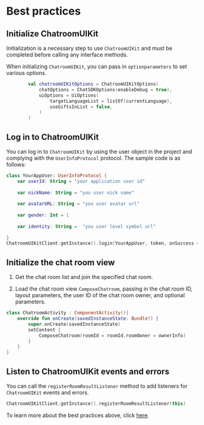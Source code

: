 # Best practices

## Initialize ChatroomUIKit

Initialization is a necessary step to use `ChatroomUIKit` and must be completed before calling any interface methods.

When initializing `ChatroomUIKit`, you can pass in `optionparameters` to set various options.

```kotlin
 		val chatroomUIKitOptions = ChatroomUIKitOptions(
            chatOptions = ChatSDKOptions(enableDebug = true),
            uiOptions = UiOptions(
                targetLanguageList = listOf(currentLanguage),
                useGiftsInList = false,
            )
        )
```

## Log in to ChatroomUIKit

You can log in to `ChatroomUIKit` by using the user object in the project and complying with the `UserInfoProtocol` protocol. The sample code is as follows:

```kotlin
class YourAppUser: UserInfoProtocol {
    var userId: String = "your application user id"
            
    var nickName: String = "you user nick name"
            
    var avatarURL: String = "you user avatar url"
            
    var gender: Int = 1
            
    var identity: String =  "you user level symbol url"
            
}
ChatroomUIKitClient.getInstance().login(YourAppUser, token, onSuccess = {}, onError = {code,error ->})
```

## Initialize the chat room view

1. Get the chat room list and join the specified chat room.

1. Load the chat room view `ComposeChatroom`, passing in the chat room ID, layout parameters, the user ID of the chat room owner, and optional parameters.

```kotlin
class ChatroomActivity : ComponentActivity(){
	override fun onCreate(savedInstanceState: Bundle?) {
		super.onCreate(savedInstanceState)
		setContent {
			ComposeChatroom(roomId = roomId,roomOwner = ownerInfo)
		}
	}
}
```

## Listen to ChatroomUIKit events and errors

You can call the `registerRoomResultListener` method to add listeners for `ChatroomUIKit` events and errors.

```kotlin
ChatroomUIKitClient.getInstance().registerRoomResultListener(this)
```

To learn more about the best practices above, click [here](https://github.com/AgoraIO-Usecase/AgoraChat-UIKit-Chatroom-android/tree/main/app). 